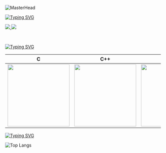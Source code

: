 ![MasterHead](https://user-images.githubusercontent.com/37631996/204142256-621a3597-fbf5-409a-bc7b-16325063d35f.png)

[![Typing SVG](https://readme-typing-svg.herokuapp.com?font=Robotto&pause=1000&color=9C9C9C&width=435&lines=CONTACT+ME)](https://git.io/typing-svg)
<p>
 <a target="_blank" href="https://www.linkedin.com/in/dida/"><img src="https://img.shields.io/badge/LinkedIn-0077B5?style=for-the-badge&logo=linkedin&logoColor=white">   </a>
 <a target="_blank" href="mailto:didaroreshev@gmail.com"><img src="https://img.shields.io/badge/Gmail-D14836?style=for-the-badge&logo=gmail&logoColor=white"></a>
  </p>
</br>


[![Typing SVG](https://readme-typing-svg.herokuapp.com?font=Robotto&pause=1000&color=9C9C9C&width=435&lines=LANGUAGES+AND+TOOLS)](https://git.io/typing-svg)

|  C  | C++ |Docker|Linux|Flutter| Git | AWS | 
|:-:|:-:|:-:|:-:|:-:|:-:|:-:|
|<img style="width: 200px" src="https://user-images.githubusercontent.com/37631996/204144179-ea67a026-3bb3-43d6-9df1-cd4cebe1f4d1.png">|<img style="width: 200px" src="https://user-images.githubusercontent.com/37631996/204144234-6ce48180-1463-4c7c-b109-50fba8114668.png">|<img style="width: 200px" src="https://upload.wikimedia.org/wikipedia/en/thumb/f/f4/Docker_logo.svg/240px-Docker_logo.svg.png">|<img style="width: 200px" src="https://upload.wikimedia.org/wikipedia/commons/thumb/3/35/Tux.svg/300px-Tux.svg.png">|<img style="width: 200px" src="https://user-images.githubusercontent.com/37631996/204144143-e9489a0e-9d30-417b-89d0-21e6416a4654.png" >|<img style="width: 200px" src="https://media.giphy.com/media/kH6CqYiquZawmU1HI6/giphy.gif">|<img style="width: 200px" src="https://upload.wikimedia.org/wikipedia/commons/thumb/9/93/Amazon_Web_Services_Logo.svg/300px-Amazon_Web_Services_Logo.svg.png" >|

[![Typing SVG](https://readme-typing-svg.herokuapp.com?font=Robotto&pause=1000&color=9C9C9C&width=435&lines=GITHUB+STATS)](https://git.io/typing-svg)

![Top Langs](https://github-readme-stats.vercel.app/api/top-langs/?username=doreshev&layout=compact&theme=transparent)
